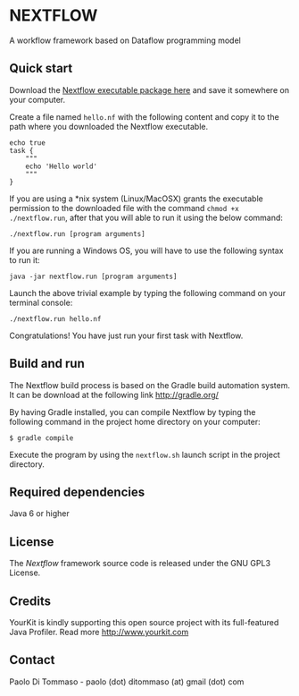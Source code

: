 NEXTFLOW
========

A workflow framework based on Dataflow programming model


Quick start
-----------

Download the <a href="http://dl.dropbox.com/u/376524/nextflow/nextflow.run">Nextflow executable package here</a> and
save it somewhere on your computer.

Create a file named `hello.nf` with the following content and copy it
to the path where you downloaded the Nextflow executable.

    echo true
    task {
        """
        echo 'Hello world'
        """
    }



If you are using a *nix system (Linux/MacOSX) grants the executable permission to the downloaded file with the command
`chmod +x ./nextflow.run`, after that you will able to run it using the below command:

    ./nextflow.run [program arguments]

If you are running a Windows OS, you will have to use the following syntax to run it:

    java -jar nextflow.run [program arguments]


Launch the above trivial example by typing the following command on your terminal console:

    ./nextflow.run hello.nf


Congratulations! You have just run your first task with Nextflow.


Build and run
-------------

The Nextflow build process is based on the Gradle build automation system. It can be download at the following link
http://gradle.org/


By having Gradle installed, you can compile Nextflow by typing the following command in the project home directory on your computer:

    $ gradle compile


Execute the program by using the `nextflow.sh` launch script in the project directory.


Required dependencies
---------------------

Java 6 or higher


License
-------

The *Nextflow* framework source code is released under the GNU GPL3 License.


Credits
-------

YourKit is kindly supporting this open source project with its full-featured Java Profiler.
Read more http://www.yourkit.com


Contact
-------
Paolo Di Tommaso - paolo (dot) ditommaso (at) gmail (dot) com